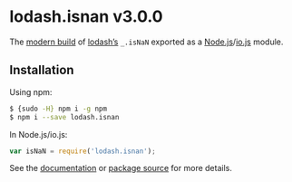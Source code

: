 # lodash.isnan v3.0.0

The [modern build](https://github.com/lodash/lodash/wiki/Build-Differences) of [lodash’s](https://lodash.com/) `_.isNaN` exported as a [Node.js](http://nodejs.org/)/[io.js](https://iojs.org/) module.

## Installation

Using npm:

```bash
$ {sudo -H} npm i -g npm
$ npm i --save lodash.isnan
```

In Node.js/io.js:

```js
var isNaN = require('lodash.isnan');
```

See the [documentation](https://lodash.com/docs#isNaN) or [package source](https://github.com/lodash/lodash/blob/3.0.0-npm-packages/lodash.isnan) for more details.
